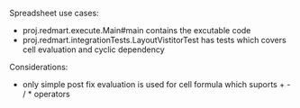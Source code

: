 Spreadsheet use cases:
- proj.redmart.execute.Main#main contains the excutable code 
- proj.redmart.integrationTests.LayoutVistitorTest has tests which covers cell evaluation and cyclic dependency

Considerations:
 - only simple post fix evaluation is used for cell formula which suports  + - / *  operators
